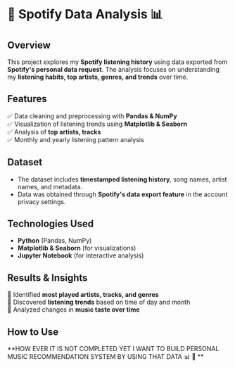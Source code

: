 # 🎵 Spotify Data Analysis 📊  

## Overview  
This project explores my **Spotify listening history** using data exported from **Spotify's personal data request**. The analysis focuses on understanding my **listening habits, top artists, genres, and trends** over time.  

## Features  
✅ Data cleaning and preprocessing with **Pandas & NumPy**  
✅ Visualization of listening trends using **Matplotlib & Seaborn**  
✅ Analysis of **top artists, tracks**  
✅ Monthly and yearly listening pattern analysis  

## Dataset  
- The dataset includes **timestamped listening history**, song names, artist names, and metadata.  
- Data was obtained through **Spotify's data export feature** in the account privacy settings.  

## Technologies Used  
- **Python** (Pandas, NumPy)  
- **Matplotlib & Seaborn** (for visualizations)  
- **Jupyter Notebook** (for interactive analysis)  

## Results & Insights  
📌 Identified **most played artists, tracks, and genres**  
📌 Discovered **listening trends** based on time of day and month  
📌 Analyzed changes in **music taste over time**  

## How to Use  
**HOW EVER IT IS NOT COMPLETED YET I WANT TO BUILD PERSONAL MUSIC RECOMMENDATION SYSTEM BY USING THAT DATA  📊 🎵 ** 
